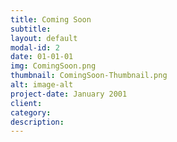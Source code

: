 ```yaml
---
title: Coming Soon
subtitle: 
layout: default
modal-id: 2
date: 01-01-01
img: ComingSoon.png
thumbnail: ComingSoon-Thumbnail.png
alt: image-alt
project-date: January 2001
client: 
category: 
description: 
---
```

